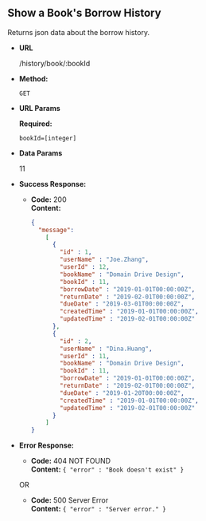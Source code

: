 **Show a Book's Borrow History**
----
  Returns json data about the borrow history.

* **URL**

  /history/book/:bookId

* **Method:**

  `GET`
  
*  **URL Params**

   **Required:**
 
   `bookId=[integer]`

* **Data Params**

  11

* **Success Response:**

  * **Code:** 200 <br />
    **Content:** 
    ```json
    {
      "message":
        [
          { 
            "id" : 1, 
            "userName" : "Joe.Zhang", 
            "userId" : 12,
            "bookName" : "Domain Drive Design",
            "bookId" : 11,
            "borrowDate" : "2019-01-01T00:00:00Z",
            "returnDate" : "2019-02-01T00:00:00Z",
            "dueDate" : "2019-03-01T00:00:00Z",
            "createdTime" : "2019-01-01T00:00:00Z",
            "updatedTime" : "2019-02-01T00:00:00Z"
          },
          { 
            "id" : 2, 
            "userName" : "Dina.Huang", 
            "userId" : 11,
            "bookName" : "Domain Drive Design",
            "bookId" : 11,
            "borrowDate" : "2019-01-01T00:00:00Z",
            "returnDate" : "2019-02-01T00:00:00Z",
            "dueDate" : "2019-01-20T00:00:00Z",
            "createdTime" : "2019-01-01T00:00:00Z",
            "updatedTime" : "2019-02-01T00:00:00Z"
          }
        ]
    }
    
    ```
 
* **Error Response:**

  * **Code:** 404 NOT FOUND <br />
    **Content:** `{ "error" : "Book doesn't exist" }`

  OR

  * **Code:** 500 Server Error <br />
    **Content:** `{ "error" : "Server error." }`
